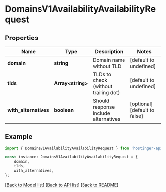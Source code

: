 # DomainsV1AvailabilityAvailabilityRequest


## Properties

Name | Type | Description | Notes
------------ | ------------- | ------------- | -------------
**domain** | **string** | Domain name without TLD | [default to undefined]
**tlds** | **Array&lt;string&gt;** | TLDs to check (without trailing dot) | [default to undefined]
**with_alternatives** | **boolean** | Should response include alternatives | [optional] [default to false]

## Example

```typescript
import { DomainsV1AvailabilityAvailabilityRequest } from 'hostinger-api-sdk';

const instance: DomainsV1AvailabilityAvailabilityRequest = {
    domain,
    tlds,
    with_alternatives,
};
```

[[Back to Model list]](../README.md#documentation-for-models) [[Back to API list]](../README.md#documentation-for-api-endpoints) [[Back to README]](../README.md)
